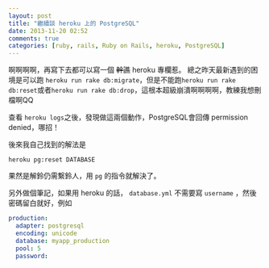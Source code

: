 ```yaml
---
layout: post
title: "繼續談 heroku 上的 PostgreSQL"
date: 2013-11-20 02:52
comments: true
categories: [ruby, rails, Ruby on Rails, heroku, PostgreSQL]
---
```

啊啊啊啊，再寫下去都可以寫一個 ~~幹譙~~ heroku 專欄惹。
總之昨天最新遇到的困境是可以跑 `heroku run rake db:migrate`，但是不能跑`heroku run rake db:reset`或者`heroku run rake db:drop`，這根本超級崩潰啊啊啊啊，教練我想刪檔啊QQ

查看 `heroku logs`之後，發現做這兩個動作，PostgreSQL會回傳 permission denied，哪招！

後來我自己找到的解法是
```
heroku pg:reset DATABASE
```
果然是解鈴仍需繫鈴人，用 `pg` 的指令就解決了。

另外做個筆記，如果用 heroku 的話， `database.yml` 不需要寫 `username` ，然後密碼留白就好，例如

```YAML database.yml
production:
  adapter: postgresql
  encoding: unicode
  database: myapp_production
  pool: 5
  password: 
```  